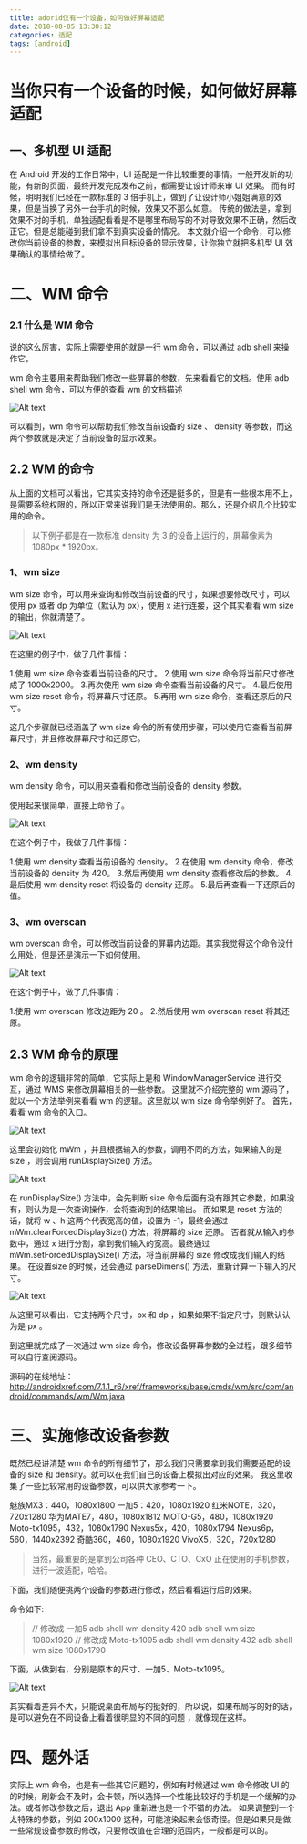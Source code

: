 ```yaml
---
title: adorid仅有一个设备，如何做好屏幕适配
date: 2018-08-05 13:30:12
categories: 适配
tags: [android]
---
```

# 当你只有一个设备的时候，如何做好屏幕适配

## 一、多机型 UI 适配

在 Android 开发的工作日常中，UI 适配是一件比较重要的事情。一般开发新的功能，有新的页面，最终开发完成发布之前，都需要让设计师来审 UI 效果。
而有时候，明明我们已经在一款标准的 3 倍手机上，做到了让设计师小姐姐满意的效果，但是当换了另外一台手机的时候，效果又不那么如意。
传统的做法是，拿到效果不对的手机，单独适配看看是不是哪里布局写的不对导致效果不正确，然后改正它。但是总能碰到我们拿不到真实设备的情况。
本文就介绍一个命令，可以修改你当前设备的参数，来模拟出目标设备的显示效果，让你独立就把多机型 UI 效果确认的事情给做了。


# 二、WM 命令
### 2.1 什么是 WM 命令
说的这么厉害，实际上需要使用的就是一行 wm 命令，可以通过 adb shell 来操作它。

wm 命令主要用来帮助我们修改一些屏幕的参数，先来看看它的文档。使用 adb shell wm 命令，可以方便的查看 wm 的文档描述

![Alt text](../../../../images/546cb579732ab928a9881116afb0620a.png)


可以看到，wm 命令可以帮助我们修改当前设备的 size 、 density 等参数，而这两个参数就是决定了当前设备的显示效果。
<!-- more --> 
## 2.2 WM 的命令

从上面的文档可以看出，它其实支持的命令还是挺多的，但是有一些根本用不上，是需要系统权限的，所以正常来说我们是无法使用的。那么，还是介绍几个比较实用的命令。

>以下例子都是在一款标准 density 为 3 的设备上运行的，屏幕像素为 1080px * 1920px。

### 1、wm size
wm size 命令，可以用来查询和修改当前设备的尺寸，如果想要修改尺寸，可以使用 px 或者 dp 为单位（默认为 px），使用 x 进行连接，这个其实看看 wm size 的输出，你就清楚了。

![Alt text](../../../../images/115c9845792770231d1887dccc729b14.png)


在这里的例子中，做了几件事情：

1.使用 wm size 命令查看当前设备的尺寸。
2.使用 wm size 命令将当前尺寸修改成了 1000x2000。
3.再次使用 wm size 命令查看当前设备的尺寸。
4.最后使用 wm size reset 命令，将屏幕尺寸还原。
5.再用 wm size 命令，查看还原后的尺寸。


这几个步骤就已经涵盖了 wm size 命令的所有使用步骤，可以使用它查看当前屏幕尺寸，并且修改屏幕尺寸和还原它。


### 2、wm density

wm density 命令，可以用来查看和修改当前设备的 density 参数。

使用起来很简单，直接上命令了。

![Alt text](../../../../images/de4e9814474a80f897a4472dd0ca6caf.png)

在这个例子中，我做了几件事情：

1.使用 wm density 查看当前设备的 density。
2.在使用 wm density 命令，修改当前设备的 density 为 420。
3.然后再使用 wm density 查看修改后的参数。
4.最后使用 wm density reset 将设备的 density 还原。
5.最后再查看一下还原后的值。


### 3、wm overscan

wm overscan 命令，可以修改当前设备的屏幕内边距。其实我觉得这个命令没什么用处，但是还是演示一下如何使用。

![Alt text](../../../../images/c40f5d17c0beebcf7b6925261894e011.png)

在这个例子中，做了几件事情：

1.使用 wm overscan 修改边距为 20 。
2.然后使用 wm overscan reset 将其还原。


## 2.3 WM 命令的原理

wm 命令的逻辑非常的简单，它实际上是和 WindowManagerService 进行交互，通过 WMS 来修改屏幕相关的一些参数。
这里就不介绍完整的 wm 源码了，就以一个方法举例来看看 wm 的逻辑。这里就以 wm size 命令举例好了。
首先，看看 wm 命令的入口。

![Alt text](../../../../images/c7e8c5ecba72fa24afbc5dcc3a96396e.png)

这里会初始化 mWm ，并且根据输入的参数，调用不同的方法，如果输入的是 size ，则会调用 runDisplaySize() 方法。

![Alt text](../../../../images/4de09af6a9a3652b6e8f0119f4081a11.png)

在 runDisplaySize() 方法中，会先判断 size 命令后面有没有跟其它参数，如果没有，则认为是一次查询操作，会将查询到的结果输出。
而如果是 reset 方法的话，就将 w 、h 这两个代表宽高的值，设置为 -1，最终会通过 mWm.clearForcedDisplaySize() 方法，将屏幕的 size 还原。
否者就从输入的参数中，通过 x 进行分割，拿到我们输入的宽高。最终通过 mWm.setForcedDisplaySize() 方法，将当前屏幕的 size 修改成我们输入的结果。
在设置size 的时候，还会通过 parseDimens() 方法，重新计算一下输入的尺寸。


![Alt text](../../../../images/0a35b30a772d849ea369dc7d290939e8.png)

从这里可以看出，它支持两个尺寸，px 和 dp ，如果如果不指定尺寸，则默认认为是 px 。

到这里就完成了一次通过 wm size 命令，修改设备屏幕参数的全过程，跟多细节可以自行查阅源码。

源码的在线地址：http://androidxref.com/7.1.1_r6/xref/frameworks/base/cmds/wm/src/com/android/commands/wm/Wm.java


# 三、实施修改设备参数

既然已经讲清楚 wm 命令的所有细节了，那么我们只需要拿到我们需要适配的设备的 size 和 density。就可以在我们自己的设备上模拟出对应的效果。
我这里收集了一些比较常用的设备参数，可以供大家参考一下。

魅族MX3：440，1080x1800
一加5：420，1080x1920
红米NOTE，320，720x1280
华为MATE7，480，1080x1812
MOTO-G5，480，1080x1920
Moto-tx1095，432，1080x1790
Nexus5x，420，1080x1794
Nexus6p，560，1440x2392
奇酷360，460，1080x1920
VivoX5，320，720x1280

>当然，最重要的是拿到公司各种 CEO、CTO、CxO 正在使用的手机参数，进行一波适配，哈哈。

下面，我们随便挑两个设备的参数进行修改，然后看看运行后的效果。

命令如下:

>// 修改成 一加5
>adb shell wm density 420 
>adb shell wm size 1080x1920
>// 修改成 Moto-tx1095
>adb shell wm density 432 
>adb shell wm size 1080x1790


下面，从做到右，分别是原本的尺寸、一加5、Moto-tx1095。

![Alt text](../../../../images/ac8043060a15905189e061599ffd23f9.png)

其实看着差异不大，只能说桌面布局写的挺好的，所以说，如果布局写的好的话，是可以避免在不同设备上看着很明显的不同的问题 ，就像现在这样。


# 四、题外话

实际上 wm 命令，也是有一些其它问题的，例如有时候通过 wm 命令修改 UI 的的时候，刷新会不及时，会卡顿，所以选择一个性能比较好的手机是一个缓解的办法。或者修改参数之后，退出 App 重新进也是一个不错的办法。
如果调整到一个太特殊的参数，例如 200x1000 这种，可能渲染起来会很奇怪。但是如果只是做一些常规设备参数的修改，只要修改值在合理的范围内，一般都是可以的。

